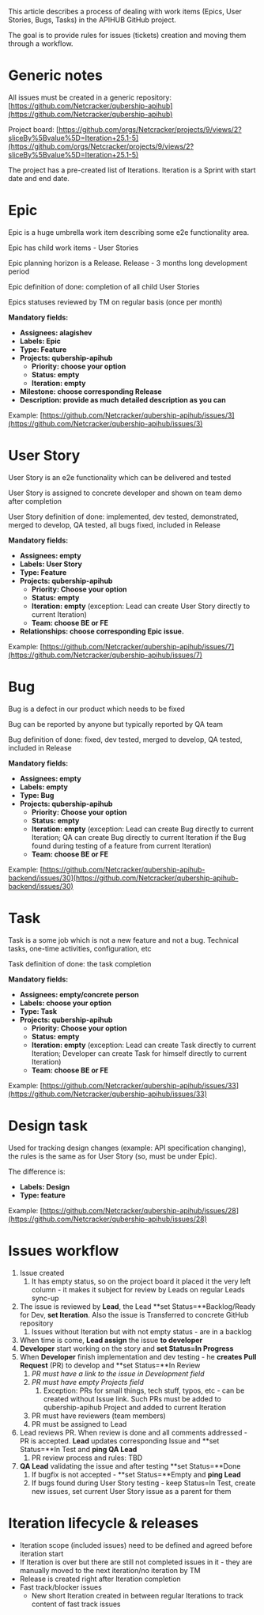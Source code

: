 This article describes a process of dealing with work items (Epics, User Stories, Bugs, Tasks) in the APIHUB GitHub project.

The goal is to provide rules for issues (tickets) creation and moving them through a workflow.

# Generic notes

All issues must be created in a generic repository: [https://github.com/Netcracker/qubership-apihub](https://github.com/Netcracker/qubership-apihub)

Project board: [https://github.com/orgs/Netcracker/projects/9/views/2?sliceBy%5Bvalue%5D=Iteration+25.1-5](https://github.com/orgs/Netcracker/projects/9/views/2?sliceBy%5Bvalue%5D=Iteration+25.1-5)

The project has a pre-created list of Iterations. Iteration is a Sprint with start date and end date.

# Epic

Epic is a huge umbrella work item describing some e2e functionality area.

Epic has child work items - User Stories

Epic planning horizon is a Release. Release - 3 months long development period

Epic definition of done: completion of all child User Stories

Epics statuses reviewed by TM on regular basis (once per month)

**Mandatory fields:**

- **Assignees: alagishev**
- **Labels: Epic**
- **Type: Feature**
- **Projects: qubership-apihub**
  - **Priority: choose your option**
  - **Status: empty**
  - **Iteration: empty**
- **Milestone: choose corresponding Release**
- **Description: provide as much detailed description as you can**

Example: [https://github.com/Netcracker/qubership-apihub/issues/3](https://github.com/Netcracker/qubership-apihub/issues/3)

# User Story

User Story is an e2e functionality which can be delivered and tested

User Story is assigned to concrete developer and shown on team demo after completion

User Story definition of done: implemented, dev tested, demonstrated, merged to develop, QA tested, all bugs fixed, included in Release

**Mandatory fields:**

- **Assignees: empty**
- **Labels: User Story**
- **Type: Feature**
- **Projects: qubership-apihub**
  - **Priority: Choose your option**
  - **Status: empty**
  - **Iteration: empty** (exception: Lead can create User Story directly to current Iteration)
  - **Team: choose BE or FE**
- **Relationships: choose corresponding Epic issue.**

Example: [https://github.com/Netcracker/qubership-apihub/issues/7](https://github.com/Netcracker/qubership-apihub/issues/7)

# Bug

Bug is a defect in our product which needs to be fixed

Bug can be reported by anyone but typically reported by QA team

Bug definition of done: fixed, dev tested, merged to develop, QA tested, included in Release

**Mandatory fields:**

- **Assignees: empty**
- **Labels: empty**
- **Type: Bug**
- **Projects: qubership-apihub**
  - **Priority: Choose your option**
  - **Status: empty**
  - **Iteration: empty** (exception: Lead can create Bug directly to current Iteration; QA can create Bug directly to current Iteration if the Bug found during testing of a feature from current Iteration)
  - **Team: choose BE or FE**

Example: [https://github.com/Netcracker/qubership-apihub-backend/issues/30](https://github.com/Netcracker/qubership-apihub-backend/issues/30)

# Task

Task is a some job which is not a new feature and not a bug. Technical tasks, one-time activities, configuration, etc

Task definition of done: the task completion

**Mandatory fields:**

- **Assignees: empty/concrete person**
- **Labels: choose your option**
- **Type: Task**
- **Projects: qubership-apihub**
  - **Priority: Choose your option**
  - **Status: empty**
  - **Iteration: empty** (exception: Lead can create Task directly to current Iteration; Developer can create Task for himself directly to current Iteration)
  - **Team: choose BE or FE**

Example: [https://github.com/Netcracker/qubership-apihub/issues/33](https://github.com/Netcracker/qubership-apihub/issues/33)

# Design task

Used for tracking design changes (example: API specification changing), the rules is the same as for User Story (so, must be under Epic).

The difference is:

- **Labels: Design**
- **Type: feature**

Example: [https://github.com/Netcracker/qubership-apihub/issues/28](https://github.com/Netcracker/qubership-apihub/issues/28)

# Issues workflow

1. Issue created
   1. It has empty status, so on the project board it placed it the very left column - it makes it subject for review by Leads on regular Leads sync-up
2. The issue is reviewed by **Lead**, the Lead **set Status=**Backlog/Ready for Dev, **set Iteration**. Also the issue is Transferred to concrete GitHub repository
   1. Issues without Iteration but with not empty status - are in a backlog
3. When time is come, **Lead assign** the issue **to developer**
4. **Developer** start working on the story and **set Status=In Progress**
5. When **Developer** finish implementation and dev testing - he **creates Pull Request** (PR) to develop and **set Status=**In Review
   1. *PR must have a link to the issue in Development field*
   2. *PR must have empty Projects field*
      1. Exception: PRs for small things, tech stuff, typos, etc - can be created without Issue link. Such PRs must be added to qubership-apihub Project and added to current Iteration
   3. PR must have reviewers (team members)
   4. PR must be assigned to Lead
6. Lead reviews PR. When review is done and all comments addressed - PR is accepted. **Lead** updates corresponding Issue and **set Status=**In Test and **ping QA Lead**
   1. PR review process and rules: TBD
7. **QA Lead** validating the issue and after testing **set Status=**Done
   1. If bugfix is not accepted - **set Status=**Empty and **ping Lead**
   2. If bugs found during User Story testing - keep Status=In Test, create new issues, set current User Story issue as a parent for them

# Iteration lifecycle & releases

- Iteration scope (included issues) need to be defined and agreed before iteration start
- If Iteration is over but there are still not completed issues in it - they are manually moved to the next iteration/no iteration by TM
- Release is created right after Iteration completion
- Fast track/blocker issues
  - New short Iteration created in between regular Iterations to track content of fast track issues
